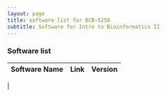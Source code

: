 ```yaml
---
layout: page
title: software list for BCB-5250
subtitle: Software for Intro to Bioinformatics II
---
```


### Software list

| Software Name | Link         | Version  |
| ------------- |--------------| --------:|
| 
